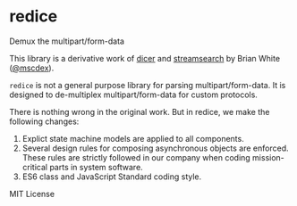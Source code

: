 # redice
Demux the multipart/form-data

This library is a derivative work of [dicer](https://github.com/mscdex/dicer) and [streamsearch](https://github.com/mscdex/streamsearch) by Brian White ([@mscdex](https://github.com/mscdex)).

`redice` is not a general purpose library for parsing multipart/form-data. It is designed to de-multiplex multipart/form-data for custom protocols. 

There is nothing wrong in the original work. But in redice, we make the following changes:
1. Explict state machine models are applied to all components.
2. Several design rules for composing asynchronous objects are enforced. These rules are strictly followed in our company when coding mission-critical parts in system software.
3. ES6 class and JavaScript Standard coding style.



MIT License
